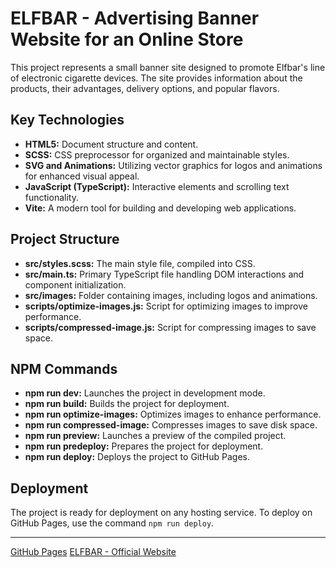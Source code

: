 # ELFBAR - Advertising Banner Website for an Online Store

This project represents a small banner site designed to promote Elfbar's line of electronic cigarette devices. The site provides information about the products, their advantages, delivery options, and popular flavors.

## Key Technologies

- **HTML5:** Document structure and content.
- **SCSS:** CSS preprocessor for organized and maintainable styles.
- **SVG and Animations:** Utilizing vector graphics for logos and animations for enhanced visual appeal.
- **JavaScript (TypeScript):** Interactive elements and scrolling text functionality.
- **Vite:** A modern tool for building and developing web applications.

## Project Structure

- **src/styles.scss:** The main style file, compiled into CSS.
- **src/main.ts:** Primary TypeScript file handling DOM interactions and component initialization.
- **src/images:** Folder containing images, including logos and animations.
- **scripts/optimize-images.js:** Script for optimizing images to improve performance.
- **scripts/compressed-image.js:** Script for compressing images to save space.

## NPM Commands

- **npm run dev:** Launches the project in development mode.
- **npm run build:** Builds the project for deployment.
- **npm run optimize-images:** Optimizes images to enhance performance.
- **npm run compressed-image:** Compresses images to save disk space.
- **npm run preview:** Launches a preview of the compiled project.
- **npm run predeploy:** Prepares the project for deployment.
- **npm run deploy:** Deploys the project to GitHub Pages.

## Deployment

The project is ready for deployment on any hosting service. To deploy on GitHub Pages, use the command `npm run deploy`.

---

[GitHub Pages](https://bababum95.github.io/elfbar/)
[ELFBAR - Official Website](#)

